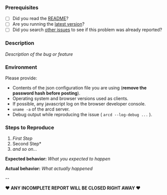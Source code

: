 ### Prerequisites

* [ ] Did you read the [README](https://github.com/evilsocket/arc/blob/master/README.md)?
* [ ] Are you running the [latest version](https://github.com/evilsocket/arc/releases/latest)?
* [ ] Did you search [other issues](https://github.com/evilsocket/arc/issues?q=is%3Aopen+is%3Aissue+label%3Abug) to see if this problem was already reported?

### Description

*Description of the bug or feature*

### Environment

Please provide:

* Contents of the json configuration file you are using (**remove the password hash before posting**).
* Operating system and browser versions used as clients.
* If possible, any javascript log on the browser developer console.
* `uname -a` of the arcd server.
* Debug output while reproducing the issue ( `arcd --log-debug ...` ).

### Steps to Reproduce

1. *First Step*
2. Second Step*
3. *and so on...*

**Expected behavior:** *What you expected to happen*

**Actual behavior:** *What actually happened*


-- 

**♥ ANY INCOMPLETE REPORT WILL BE CLOSED RIGHT AWAY ♥**
